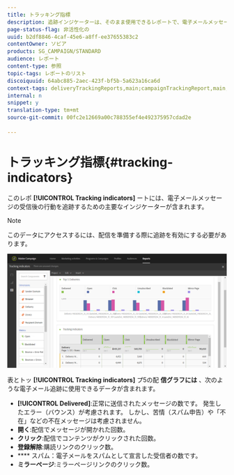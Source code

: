 ```yaml
---
title: トラッキング指標
description: 追跡インジケーターは、そのまま使用できるレポートで、電子メールメッセージを受信した顧客の行動を確認できます。
page-status-flag: 非活性化の
uuid: b2df8846-4caf-45e6-a8ff-ee37655383c2
contentOwner: ソビア
products: SG_CAMPAIGN/STANDARD
audience: レポート
content-type: 参照
topic-tags: レポートのリスト
discoiquuid: 64abc885-2aec-423f-bf5b-5a623a16ca6d
context-tags: deliveryTrackingReports,main;campaignTrackingReport,main;programTrackingReport,main
internal: n
snippet: y
translation-type: tm+mt
source-git-commit: 00fc2e12669a00c788355ef4e492375957cdad2e

---
```



# トラッキング指標{#tracking-indicators}

このレポ **[!UICONTROL Tracking indicators]** ートには、電子メールメッセージの受信後の行動を追跡するための主要なインジケーターが含まれます。

>[!NOTE]
>
>このデータにアクセスするには、配信を準備する際に追跡を有効にする必要があります。

![](assets/delivery_reports_2.png)

表とトッ **[!UICONTROL Tracking indicators]** プ5の配 **信グラフには** 、次のような電子メール追跡に使用できるデータが含まれます。

* **[!UICONTROL Delivered]**:正常に送信されたメッセージの数です。 発生したエラー（バウンス）が考慮されます。 しかし、苦情（スパム申告）や「不在」などの不在メッセージは考慮されません。
* **開く**:配信でメッセージが開かれた回数。
* **クリック**:配信でコンテンツがクリックされた回数。
* **登録解除**:購読リンクのクリック数。
* **** スパム：電子メールをスパムとして宣言した受信者の数です。
* **ミラーページ**:ミラーページリンクのクリック数。

